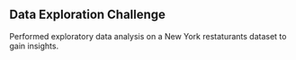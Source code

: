## Data Exploration Challenge

Performed exploratory data analysis on a New York restaturants dataset to gain insights.
